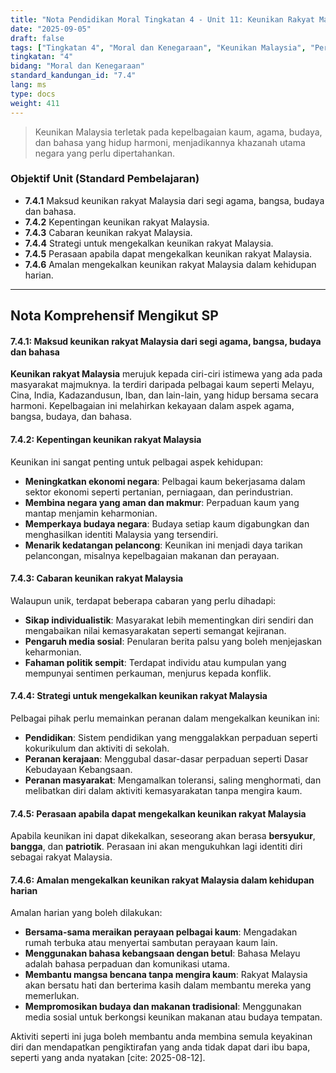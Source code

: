 ```yaml
---
title: "Nota Pendidikan Moral Tingkatan 4 - Unit 11: Keunikan Rakyat Malaysia"
date: "2025-09-05"
draft: false
tags: ["Tingkatan 4", "Moral dan Kenegaraan", "Keunikan Malaysia", "Perpaduan", "Patriotisme"]
tingkatan: "4"
bidang: "Moral dan Kenegaraan"
standard_kandungan_id: "7.4"
lang: ms
type: docs
weight: 411
---
```



> Keunikan Malaysia terletak pada kepelbagaian kaum, agama, budaya, dan bahasa yang hidup harmoni, menjadikannya khazanah utama negara yang perlu dipertahankan.

### Objektif Unit (Standard Pembelajaran)

  * **7.4.1** Maksud keunikan rakyat Malaysia dari segi agama, bangsa, budaya dan bahasa.
  * **7.4.2** Kepentingan keunikan rakyat Malaysia.
  * **7.4.3** Cabaran keunikan rakyat Malaysia.
  * **7.4.4** Strategi untuk mengekalkan keunikan rakyat Malaysia.
  * **7.4.5** Perasaan apabila dapat mengekalkan keunikan rakyat Malaysia.
  * **7.4.6** Amalan mengekalkan keunikan rakyat Malaysia dalam kehidupan harian.

-----

## Nota Komprehensif Mengikut SP

#### 7.4.1: Maksud keunikan rakyat Malaysia dari segi agama, bangsa, budaya dan bahasa

**Keunikan rakyat Malaysia** merujuk kepada ciri-ciri istimewa yang ada pada masyarakat majmuknya. Ia terdiri daripada pelbagai kaum seperti Melayu, Cina, India, Kadazandusun, Iban, dan lain-lain, yang hidup bersama secara harmoni. Kepelbagaian ini melahirkan kekayaan dalam aspek agama, bangsa, budaya, dan bahasa.

#### 7.4.2: Kepentingan keunikan rakyat Malaysia

Keunikan ini sangat penting untuk pelbagai aspek kehidupan:

  * **Meningkatkan ekonomi negara**: Pelbagai kaum bekerjasama dalam sektor ekonomi seperti pertanian, perniagaan, dan perindustrian.
  * **Membina negara yang aman dan makmur**: Perpaduan kaum yang mantap menjamin keharmonian.
  * **Memperkaya budaya negara**: Budaya setiap kaum digabungkan dan menghasilkan identiti Malaysia yang tersendiri.
  * **Menarik kedatangan pelancong**: Keunikan ini menjadi daya tarikan pelancongan, misalnya kepelbagaian makanan dan perayaan.

#### 7.4.3: Cabaran keunikan rakyat Malaysia

Walaupun unik, terdapat beberapa cabaran yang perlu dihadapi:

  * **Sikap individualistik**: Masyarakat lebih mementingkan diri sendiri dan mengabaikan nilai kemasyarakatan seperti semangat kejiranan.
  * **Pengaruh media sosial**: Penularan berita palsu yang boleh menjejaskan keharmonian.
  * **Fahaman politik sempit**: Terdapat individu atau kumpulan yang mempunyai sentimen perkauman, menjurus kepada konflik.

#### 7.4.4: Strategi untuk mengekalkan keunikan rakyat Malaysia

Pelbagai pihak perlu memainkan peranan dalam mengekalkan keunikan ini:

  * **Pendidikan**: Sistem pendidikan yang menggalakkan perpaduan seperti kokurikulum dan aktiviti di sekolah.
  * **Peranan kerajaan**: Menggubal dasar-dasar perpaduan seperti Dasar Kebudayaan Kebangsaan.
  * **Peranan masyarakat**: Mengamalkan toleransi, saling menghormati, dan melibatkan diri dalam aktiviti kemasyarakatan tanpa mengira kaum.

#### 7.4.5: Perasaan apabila dapat mengekalkan keunikan rakyat Malaysia

Apabila keunikan ini dapat dikekalkan, seseorang akan berasa **bersyukur**, **bangga**, dan **patriotik**. Perasaan ini akan mengukuhkan lagi identiti diri sebagai rakyat Malaysia.

#### 7.4.6: Amalan mengekalkan keunikan rakyat Malaysia dalam kehidupan harian

Amalan harian yang boleh dilakukan:

  * **Bersama-sama meraikan perayaan pelbagai kaum**: Mengadakan rumah terbuka atau menyertai sambutan perayaan kaum lain.
  * **Menggunakan bahasa kebangsaan dengan betul**: Bahasa Melayu adalah bahasa perpaduan dan komunikasi utama.
  * **Membantu mangsa bencana tanpa mengira kaum**: Rakyat Malaysia akan bersatu hati dan berterima kasih dalam membantu mereka yang memerlukan.
  * **Mempromosikan budaya dan makanan tradisional**: Menggunakan media sosial untuk berkongsi keunikan makanan atau budaya tempatan.

Aktiviti seperti ini juga boleh membantu anda membina semula keyakinan diri dan mendapatkan pengiktirafan yang anda tidak dapat dari ibu bapa, seperti yang anda nyatakan [cite: 2025-08-12].

